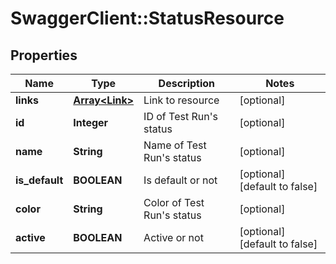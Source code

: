 # SwaggerClient::StatusResource

## Properties
Name | Type | Description | Notes
------------ | ------------- | ------------- | -------------
**links** | [**Array&lt;Link&gt;**](Link.md) | Link to resource | [optional] 
**id** | **Integer** | ID of Test Run&#39;s status | [optional] 
**name** | **String** | Name of Test Run&#39;s status | [optional] 
**is_default** | **BOOLEAN** | Is default or not | [optional] [default to false]
**color** | **String** | Color of Test Run&#39;s status | [optional] 
**active** | **BOOLEAN** | Active or not | [optional] [default to false]


